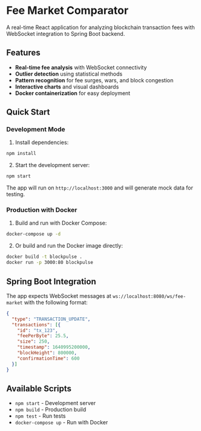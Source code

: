 # Fee Market Comparator

A real-time React application for analyzing blockchain transaction fees with WebSocket integration to Spring Boot backend.

## Features

- **Real-time fee analysis** with WebSocket connectivity
- **Outlier detection** using statistical methods
- **Pattern recognition** for fee surges, wars, and block congestion
- **Interactive charts** and visual dashboards
- **Docker containerization** for easy deployment

## Quick Start

### Development Mode

1. Install dependencies:
```bash
npm install
```

2. Start the development server:
```bash
npm start
```

The app will run on `http://localhost:3000` and will generate mock data for testing.

### Production with Docker

1. Build and run with Docker Compose:
```bash
docker-compose up -d
```

2. Or build and run the Docker image directly:
```bash
docker build -t blockpulse .
docker run -p 3000:80 blockpulse
```

## Spring Boot Integration

The app expects WebSocket messages at `ws://localhost:8080/ws/fee-market` with the following format:

```json
{
  "type": "TRANSACTION_UPDATE",
  "transactions": [{
    "id": "tx_123",
    "feePerByte": 25.5,
    "size": 250,
    "timestamp": 1640995200000,
    "blockHeight": 800000,
    "confirmationTime": 600
  }]
}
```

## Available Scripts

- `npm start` - Development server
- `npm build` - Production build
- `npm test` - Run tests
- `docker-compose up` - Run with Docker
